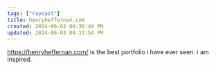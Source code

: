 ```yaml
---
tags: ["raycast"]
title: henryheffernan.com
created: 2024-06-02 04:36:44 PM
updated: 2024-06-03 04:13:54 PM
---
```

https://henryheffernan.com/ is the best portfolio i have ever seen. i am inspired. 
